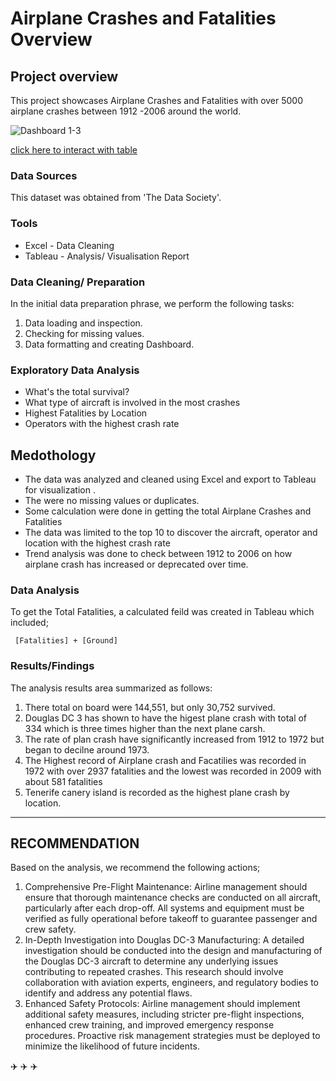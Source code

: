 # Airplane Crashes and Fatalities Overview

## Project overview

This project showcases Airplane Crashes and Fatalities with over 5000 airplane crashes between 1912 -2006 around the world.


![Dashboard 1-3](https://github.com/user-attachments/assets/354e18c2-4ea9-4de2-bd80-41c0a85bb8b8)

[click here to interact with table](https://public.tableau.com/views/AirplaneCrash_17503530548780/Dashboard1?:language=en-GB&:sid=&:redirect=auth&:display_count=n&:origin=viz_share_link)


### Data Sources
This dataset was obtained from 'The Data Society'. 


### Tools
- Excel - Data Cleaning
- Tableau - Analysis/ Visualisation Report

### Data Cleaning/ Preparation 
In the initial data preparation phrase, we perform the following tasks:
1.  Data loading and inspection.
2.  Checking for missing values.
3.  Data formatting and creating Dashboard.


### Exploratory Data Analysis
- What's the total survival?
- What type of aircraft is involved in the most crashes
- Highest Fatalities by Location
- Operators with the highest crash rate


## Medothology

- The data was analyzed and cleaned using Excel and export to Tableau for visualization . 
- 	The were no missing values or duplicates.
- 	Some calculation were done in getting the total Airplane Crashes and Fatalities
- The data was limited to the top 10 to discover the aircraft, operator and location with the highest crash rate 
- 	Trend analysis was done to check between 1912 to 2006 on how airplane crash has increased or deprecated over time.
  
### Data Analysis 
To get the Total Fatalities, a calculated feild was created in Tableau which included;
```Tableau
 [Fatalities] + [Ground]
```

### Results/Findings
  The analysis results area summarized as follows:
  1. There total on board were 144,551, but only 30,752 survived.
  2. Douglas DC 3 has shown to have the higest plane crash with total of 334 which is three times higher than the next plane carsh.
  3. The rate of plan crash have significantly increased from 1912 to 1972 but began to decilne around 1973.
  4. The Highest record of Airplane crash and Facatilies was recorded in 1972 with over 2937 fatalities and the lowest was recorded in 2009 with about 581 fatalities
 5. Tenerife canery island is recorded as the highest plane crash by location.
---
## RECOMMENDATION
Based on the analysis, we recommend the following actions;
1.	Comprehensive Pre-Flight Maintenance:
Airline management should ensure that thorough maintenance checks are conducted on all aircraft, particularly after each drop-off. All systems and equipment must be verified as fully operational before takeoff to guarantee passenger and crew safety.
2.  In-Depth Investigation into Douglas DC-3 Manufacturing:
A detailed investigation should be conducted into the design and manufacturing of the Douglas DC-3 aircraft to determine any underlying issues contributing to repeated crashes. This research should involve collaboration with aviation experts, engineers, and regulatory bodies to identify and address any potential flaws.
3. Enhanced Safety Protocols:
Airline management should implement additional safety measures, including stricter pre-flight inspections, enhanced crew training, and improved emergency response procedures. Proactive risk management strategies must be deployed to minimize the likelihood of future incidents.

✈️ ✈️ ✈️






















   

   
